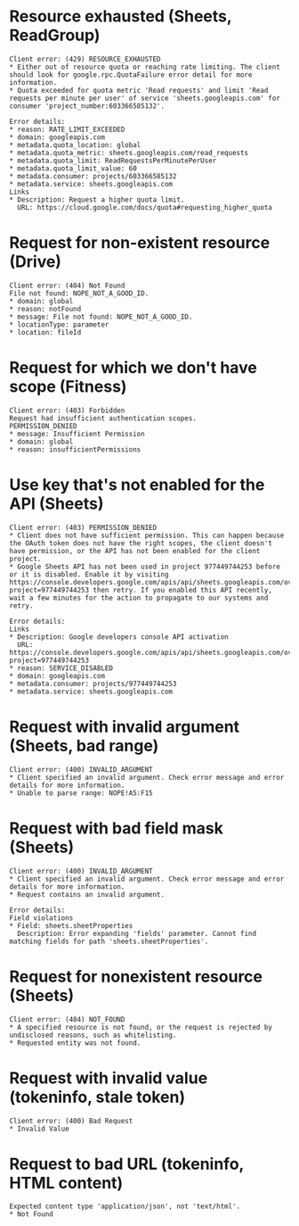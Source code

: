 # Resource exhausted (Sheets, ReadGroup)

    Client error: (429) RESOURCE_EXHAUSTED
    * Either out of resource quota or reaching rate limiting. The client should look for google.rpc.QuotaFailure error detail for more information.
    * Quota exceeded for quota metric 'Read requests' and limit 'Read requests per minute per user' of service 'sheets.googleapis.com' for consumer 'project_number:603366585132'.
    
    Error details:
    * reason: RATE_LIMIT_EXCEEDED
    * domain: googleapis.com
    * metadata.quota_location: global
    * metadata.quota_metric: sheets.googleapis.com/read_requests
    * metadata.quota_limit: ReadRequestsPerMinutePerUser
    * metadata.quota_limit_value: 60
    * metadata.consumer: projects/603366585132
    * metadata.service: sheets.googleapis.com
    Links
    * Description: Request a higher quota limit.
      URL: https://cloud.google.com/docs/quota#requesting_higher_quota

# Request for non-existent resource (Drive)

    Client error: (404) Not Found
    File not found: NOPE_NOT_A_GOOD_ID.
    * domain: global
    * reason: notFound
    * message: File not found: NOPE_NOT_A_GOOD_ID.
    * locationType: parameter
    * location: fileId

# Request for which we don't have scope (Fitness)

    Client error: (403) Forbidden
    Request had insufficient authentication scopes.
    PERMISSION_DENIED
    * message: Insufficient Permission
    * domain: global
    * reason: insufficientPermissions

# Use key that's not enabled for the API (Sheets)

    Client error: (403) PERMISSION_DENIED
    * Client does not have sufficient permission. This can happen because the OAuth token does not have the right scopes, the client doesn't have permission, or the API has not been enabled for the client project.
    * Google Sheets API has not been used in project 977449744253 before or it is disabled. Enable it by visiting https://console.developers.google.com/apis/api/sheets.googleapis.com/overview?project=977449744253 then retry. If you enabled this API recently, wait a few minutes for the action to propagate to our systems and retry.
    
    Error details:
    Links
    * Description: Google developers console API activation
      URL: https://console.developers.google.com/apis/api/sheets.googleapis.com/overview?project=977449744253
    * reason: SERVICE_DISABLED
    * domain: googleapis.com
    * metadata.consumer: projects/977449744253
    * metadata.service: sheets.googleapis.com

# Request with invalid argument (Sheets, bad range)

    Client error: (400) INVALID_ARGUMENT
    * Client specified an invalid argument. Check error message and error details for more information.
    * Unable to parse range: NOPE!A5:F15

# Request with bad field mask (Sheets)

    Client error: (400) INVALID_ARGUMENT
    * Client specified an invalid argument. Check error message and error details for more information.
    * Request contains an invalid argument.
    
    Error details:
    Field violations
    * Field: sheets.sheetProperties
      Description: Error expanding 'fields' parameter. Cannot find matching fields for path 'sheets.sheetProperties'.

# Request for nonexistent resource (Sheets)

    Client error: (404) NOT_FOUND
    * A specified resource is not found, or the request is rejected by undisclosed reasons, such as whitelisting.
    * Requested entity was not found.

# Request with invalid value (tokeninfo, stale token)

    Client error: (400) Bad Request
    * Invalid Value

# Request to bad URL (tokeninfo, HTML content)

    Expected content type 'application/json', not 'text/html'.
    * Not Found

